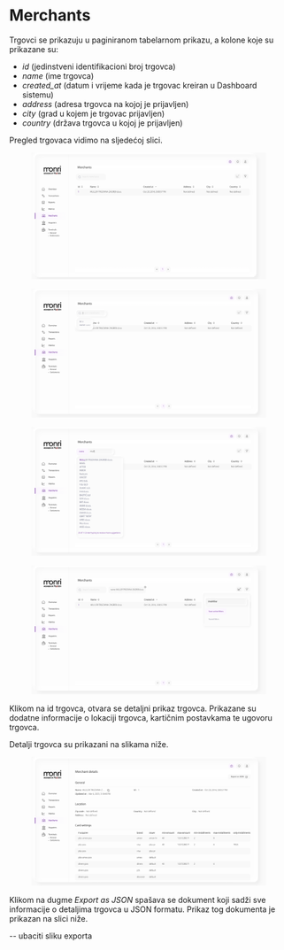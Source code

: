 # Merchants

Trgovci se prikazuju u paginiranom tabelarnom prikazu, a kolone koje su prikazane su:

* _id_ (jedinstveni identifikacioni broj trgovca)
* _name_ (ime trgovca)
* _created\_at_ (datum i vrijeme kada je trgovac kreiran u Dashboard sistemu)
* _address_ (adresa trgovca na kojoj je prijavljen)
* _city_ (grad u kojem je trgovac prijavljen)
* _country_ (država trgovca u kojoj je prijavljen)

Pregled trgovaca vidimo na sljedećoj slici.

<figure><img src="../.gitbook/assets/image (32).png" alt=""><figcaption></figcaption></figure>

<figure><img src="../.gitbook/assets/image (33).png" alt=""><figcaption></figcaption></figure>

<figure><img src="../.gitbook/assets/image (34).png" alt=""><figcaption></figcaption></figure>

<figure><img src="../.gitbook/assets/image (35).png" alt=""><figcaption></figcaption></figure>

Klikom na id trgovca, otvara se detaljni prikaz trgovca. 
Prikazane su dodatne informacije o lokaciji trgovca, kartičnim postavkama te ugovoru trgovca.

Detalji trgovca su prikazani na slikama niže.

<figure><img src="../.gitbook/assets/image (36).png" alt=""><figcaption></figcaption></figure>

Klikom na dugme _Export as JSON_ spašava se dokument koji sadži sve informacije o detaljima trgovca u JSON formatu. Prikaz tog dokumenta je prikazan na slici niže.

\-- ubaciti sliku exporta
